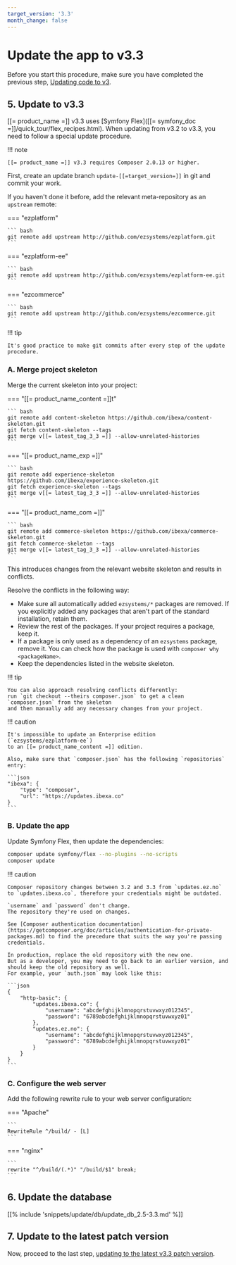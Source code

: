 ```yaml
---
target_version: '3.3'
month_change: false
---
```


# Update the app to v3.3

Before you start this procedure, make sure you have completed the previous step,
[Updating code to v3](adapt_code_to_v3.md).

## 5. Update to v3.3

[[= product_name =]] v3.3 uses [Symfony Flex]([[= symfony_doc =]]/quick_tour/flex_recipes.html).
When updating from v3.2 to v3.3, you need to follow a special update procedure.

!!! note

    [[= product_name =]] v3.3 requires Composer 2.0.13 or higher.

First, create an update branch `update-[[=target_version=]]` in git and commit your work.

If you haven't done it before, add the relevant meta-repository as an `upstream` remote:

=== "ezplatform"

    ``` bash
    git remote add upstream http://github.com/ezsystems/ezplatform.git
    ```

=== "ezplatform-ee"

    ``` bash
    git remote add upstream http://github.com/ezsystems/ezplatform-ee.git
    ```

=== "ezcommerce"

    ``` bash
    git remote add upstream http://github.com/ezsystems/ezcommerce.git
    ```

!!! tip

    It's good practice to make git commits after every step of the update procedure.

### A. Merge project skeleton

Merge the current skeleton into your project:

=== "[[= product_name_content =]]t"

    ``` bash
    git remote add content-skeleton https://github.com/ibexa/content-skeleton.git
    git fetch content-skeleton --tags
    git merge v[[= latest_tag_3_3 =]] --allow-unrelated-histories
    ```

=== "[[= product_name_exp =]]"

    ``` bash
    git remote add experience-skeleton https://github.com/ibexa/experience-skeleton.git
    git fetch experience-skeleton --tags
    git merge v[[= latest_tag_3_3 =]] --allow-unrelated-histories
    ```

=== "[[= product_name_com =]]"

    ``` bash
    git remote add commerce-skeleton https://github.com/ibexa/commerce-skeleton.git
    git fetch commerce-skeleton --tags
    git merge v[[= latest_tag_3_3 =]] --allow-unrelated-histories
    ```

This introduces changes from the relevant website skeleton and results in conflicts.

Resolve the conflicts in the following way:

- Make sure all automatically added `ezsystems/*` packages are removed. If you explicitly added any packages that aren't part of the standard installation, retain them.
- Review the rest of the packages. If your project requires a package, keep it.
- If a package is only used as a dependency of an `ezsystems` package, remove it. You can check how the package is used with `composer why <packageName>`.
- Keep the dependencies listed in the website skeleton.

!!! tip

    You can also approach resolving conflicts differently:
    run `git checkout --theirs composer.json` to get a clean `composer.json` from the skeleton
    and then manually add any necessary changes from your project.

!!! caution

    It's impossible to update an Enterprise edition (`ezsystems/ezplatform-ee`)
    to an [[= product_name_content =]] edition.

    Also, make sure that `composer.json` has the following `repositories` entry:

    ```json
    "ibexa": {
        "type": "composer",
        "url": "https://updates.ibexa.co"
    }
    ```

### B. Update the app

Update Symfony Flex, then update the dependencies:

``` bash
composer update symfony/flex --no-plugins --no-scripts
composer update
```

!!! caution

    Composer repository changes between 3.2 and 3.3 from `updates.ez.no` to `updates.ibexa.co`, therefore your credentials might be outdated.

    `username` and `password` don't change.
    The repository they're used on changes.

    See [Composer authentication documentation](https://getcomposer.org/doc/articles/authentication-for-private-packages.md) to find the precedure that suits the way you're passing credentials.

    In production, replace the old repository with the new one.
    But as a developer, you may need to go back to an earlier version, and should keep the old repository as well.
    For example, your `auth.json` may look like this:

    ```json
    {
        "http-basic": {
            "updates.ibexa.co": {
                "username": "abcdefghijklmnopqrstuvwxyz012345",
                "password": "6789abcdefghijklmnopqrstuvwxyz01"
            },
            "updates.ez.no": {
                "username": "abcdefghijklmnopqrstuvwxyz012345",
                "password": "6789abcdefghijklmnopqrstuvwxyz01"
            }
        }
    }
    ```

### C. Configure the web server

Add the following rewrite rule to your web server configuration:

=== "Apache"

    ```
    RewriteRule ^/build/ - [L]
    ```

=== "nginx"

    ```
    rewrite "^/build/(.*)" "/build/$1" break;
    ```

## 6. Update the database

[[% include 'snippets/update/db/update_db_2.5-3.3.md' %]]

## 7. Update to the latest patch version

Now, proceed to the last step, [updating to the latest v3.3 patch version](update_from_3.3.md).
